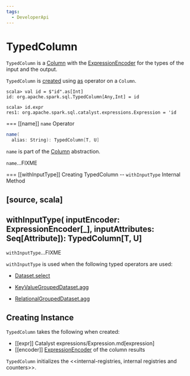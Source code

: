 ```yaml
---
tags:
  - DeveloperApi
---
```


# TypedColumn

`TypedColumn` is a [Column](Column.md) with the [ExpressionEncoder](#encoder) for the types of the input and the output.

`TypedColumn` is [created](#creating-instance) using [as](Column.md#as) operator on a `Column`.

```text
scala> val id = $"id".as[Int]
id: org.apache.spark.sql.TypedColumn[Any,Int] = id

scala> id.expr
res1: org.apache.spark.sql.catalyst.expressions.Expression = 'id
```

=== [[name]] `name` Operator

```scala
name(
  alias: String): TypedColumn[T, U]
```

`name` is part of the [Column](Column.md#name) abstraction.

`name`...FIXME

=== [[withInputType]] Creating TypedColumn -- `withInputType` Internal Method

[source, scala]
----
withInputType(
  inputEncoder: ExpressionEncoder[_],
  inputAttributes: Seq[Attribute]): TypedColumn[T, U]
----

`withInputType`...FIXME

`withInputType` is used when the following typed operators are used:

* [Dataset.select](spark-sql-dataset-operators.md#select)

* [KeyValueGroupedDataset.agg](KeyValueGroupedDataset.md#agg)

* [RelationalGroupedDataset.agg](RelationalGroupedDataset.md#agg)

## Creating Instance

`TypedColumn` takes the following when created:

* [[expr]] Catalyst expressions/Expression.md[expression]
* [[encoder]] [ExpressionEncoder](ExpressionEncoder.md) of the column results

`TypedColumn` initializes the <<internal-registries, internal registries and counters>>.
